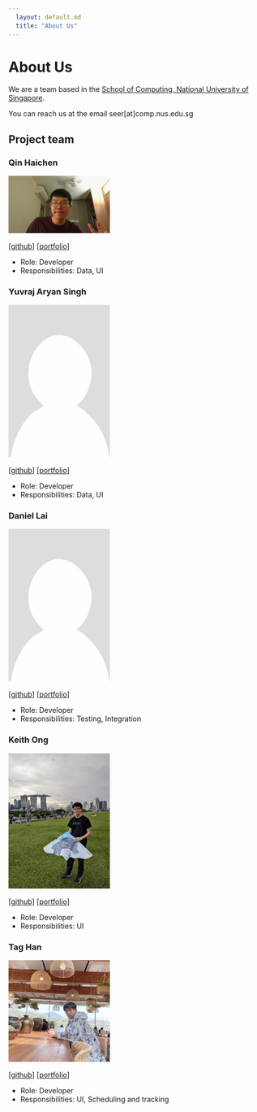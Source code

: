 ```yaml
---
  layout: default.md
  title: "About Us"
---
```


# About Us

We are a team based in the [School of Computing, National University of Singapore](http://www.comp.nus.edu.sg).

You can reach us at the email seer[at]comp.nus.edu.sg

## Project team

### Qin Haichen

<img src="images/qinhaichen12.png" width="200px">

[[github](https://github.com/QinHaichen12)]
[[portfolio](team/qinhaichen12.md)]

- Role: Developer
- Responsibilities: Data, UI

### Yuvraj Aryan Singh

<img src="images/yuvrajaryan.png" width="200px">

[[github](http://github.com/yuvrajaryan)]
[[portfolio](team/yuvrajaryan.md)]

- Role: Developer
- Responsibilities: Data, UI

### Daniel Lai

<img src="images/starchypotatocode.png" width="200px">

[[github](http://github.com/starchypotatocode)]
[[portfolio](team/starchypotatocode.md)]

- Role: Developer
- Responsibilities: Testing, Integration


### Keith Ong

<img src="images/keithxun.png" width="200px">

[[github](http://github.com/keithxun)]
[[portfolio](team/keithxun.md)]

- Role: Developer
- Responsibilities: UI

### Tag Han

<img src="images/taggyhan.png" width="200px">

[[github](https://github.com/taggyhan)]
[[portfolio](team/taggyhan.md)]

- Role: Developer
- Responsibilities: UI, Scheduling and tracking